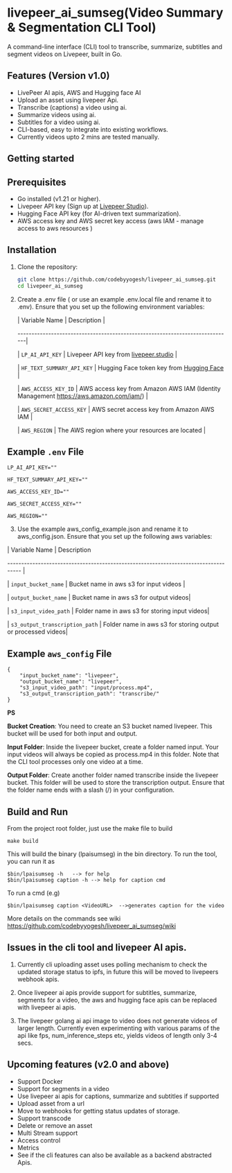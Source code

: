 # livepeer_ai_sumseg(Video Summary & Segmentation CLI Tool)

A command-line interface (CLI) tool to transcribe, summarize, subtitles and segment videos on Livepeer, built in Go.

## Features (Version v1.0)

- LivePeer AI apis, AWS and Hugging face AI
- Upload an asset using livepeer Api.
- Transcribe (captions) a video using ai.
- Summarize videos using ai.
- Subtitles for a video using ai.
- CLI-based, easy to integrate into existing workflows.
- Currently videos upto 2 mins are tested manually.

## Getting started

## Prerequisites

- Go installed (v1.21 or higher).
- Livepeer API key (Sign up at [Livepeer Studio](https://livepeer.com)).
- Hugging Face API key (for AI-driven text summarization).
- AWS access key and AWS secret key access (aws IAM - manage access to aws resources )

## Installation

1. Clone the repository:
   ```bash
   git clone https://github.com/codebyyogesh/livepeer_ai_sumseg.git
   cd livepeer_ai_sumseg
   ```
2. Create a .env file ( or use an example .env.local file and rename it to .env). Ensure that you set up the following environment variables:

   | Variable Name | Description |

   -----------------------------------------------------------------------------|

   | `LP_AI_API_KEY` | Livepeer API key from [livepeer.studio](https://livepeer.studio) |

   | `HF_TEXT_SUMMARY_API_KEY` | Hugging Face token key from [Hugging Face](https://huggingface.co/) |

   | `AWS_ACCESS_KEY_ID` | AWS access key from Amazon AWS IAM (Identity Management https://aws.amazon.com/iam/) |

   | `AWS_SECRET_ACCESS_KEY` | AWS secret access key from Amazon AWS IAM |

   | `AWS_REGION` | The AWS region where your resources are located |

## Example `.env` File

```
LP_AI_API_KEY=""

HF_TEXT_SUMMARY_API_KEY=""

AWS_ACCESS_KEY_ID=""

AWS_SECRET_ACCESS_KEY=""

AWS_REGION=""

```

3.  Use the example aws_config_example.json and rename it to aws_config.json. Ensure that you set up the following aws variables:

| Variable Name | Description

----------------------------------------------------------------------------------- |

| `input_bucket_name` | Bucket name in aws s3 for input videos |

| `output_bucket_name` | Bucket name in aws s3 for output videos|

| `s3_input_video_path` | Folder name in aws s3 for storing input videos|

| `s3_output_transcription_path` | Folder name in aws s3 for storing output or processed videos|

## Example `aws_config` File

```
{
    "input_bucket_name": "livepeer",
    "output_bucket_name": "livepeer",
    "s3_input_video_path": "input/process.mp4",
    "s3_output_transcription_path": "transcribe/"
}
```

**PS**

**Bucket Creation**: You need to create an S3 bucket named livepeer. This bucket will be used for both input and output.

**Input Folder**: Inside the livepeer bucket, create a folder named input. Your input videos will always be copied as process.mp4 in this folder. Note that the CLI tool processes only one video at a time.

**Output Folder**: Create another folder named transcribe inside the livepeer bucket. This folder will be used to store the transcription output. Ensure that the folder name ends with a slash (/) in your configuration.

## Build and Run

From the project root folder, just use the make file to build

```
make build
```

This will build the binary (lpaisumseg) in the bin directory. To run the tool, you can run it as

```
$bin/lpaisumseg -h   --> for help
$bin/lpaisumseg caption -h --> help for caption cmd
```

To run a cmd (e.g)

```
$bin/lpaisumseg caption <VideoURL>  -->generates caption for the video
```

More details on the commands see wiki
https://github.com/codebyyogesh/livepeer_ai_sumseg/wiki

## Issues in the cli tool and livepeer AI apis.

1. Currently cli uploading asset uses polling mechanism to check the updated storage status to ipfs, in future this will be moved to livepeers webhook apis.

2. Once livepeer ai apis provide support for subtitles, summarize, segments for a video, the aws and hugging face apis can be replaced with livepeer ai apis.

3. The livepeer golang ai api image to video does not generate videos of larger length. Currently even experimenting with various params of the api like fps, num_inference_steps etc, yields videos of length only 3-4 secs.

## Upcoming features (v2.0 and above)

- Support Docker
- Support for segments in a video
- Use livepeer ai apis for captions, summarize and subtitles if supported
- Upload asset from a url
- Move to webhooks for getting status updates of storage.
- Support transcode
- Delete or remove an asset
- Multi Stream support
- Access control
- Metrics
- See if the cli features can also be available as a backend abstracted Apis.

